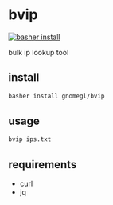 # bvip

[![basher install](https://www.basher.it/assets/logo/basher_install.svg)](https://www.basher.it/package/)

bulk ip lookup tool

## install

```bash
basher install gnomegl/bvip
```

## usage

```bash
bvip ips.txt
```

## requirements

- curl
- jq
